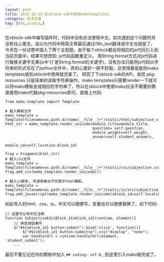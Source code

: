 ```yaml
---
layout: post
title: 2015-10-25-在xblock-sdk中使用makotemplates
category: 技术文章
tag: [edx,studio,]
---
```


在xblock-sdk中编写插件时，代码中没有办法使用中文。初次遇到这个问题时并没有往心里去，自以为代码中用英文等最后通过i18n_tool翻译成中文也就是了。<!-- more -->
今天在一份试卷中插入了两个主观题，由于每个xblock都会将相应的js代码引入到当前页面中，结果可想而知: js代码函数重定义。
用String.format方式对js代码进行替换关键字无果(js中'{}'是String.format的关键字)，没有办法只能将js代码以字符串的形式写在了python文件中，弄的心里好一顿不舒服，总觉得要是能将mako templates放到xblock中使用就完美了。
研究了下xblock-sdk的API，发现 pkg-resources 只是简单的读取字符串操作。mako templates只需要render一下就可以将mako模板变成相应的字符串了。所以在xblock中使用mako应该不需要折腾直接用mako代替pkg-resources即可。直接上代码:

    from mako.template import Template
    
    # 载入模板文件
    mako_template = Template(filename=os.path.dirname(__file__)+"/static/html/subjective_view.html")
    html_str = mako_template.render_unicode(module_title=module_title,
                                            question= self.question,
                                            module_weight=self.weight,
                                            answer=self.student_answers,
                                            module_id=self.location.block_id)
    
    frag = Fragment(html_str)
    # 载入css文件
    mako_template = Template(filename=os.path.dirname(__file__)+"/static/css/subjective.css")
    frag.add_css(mako_template.render_unicode())
    
    # 载入js脚本, 传递参数也不仅限于html模板。
    mako_template = Template(filename=os.path.dirname(__file__)+"/static/js/src/subjective_student.js")
    frag.add_javascript(mako_template.render_unicode(xblock_id=self.location.block_id))

如此导入的html、css、js，中文可以随便写，变量也可以随便替换了。如下代码:

    // 这里可以写中文注释
    function SubjectiveEditBlock_${xblock_id}(runtime, element){
        // 绑定按钮事件
        $("#${xblock_id} button:submit").bind('click', function(){
            $("#${xblock_id} button:submit+p").css("display", "none");
            var handlerUrl = runtime.handlerUrl(element, 'student_submit');
        ...

最后不要忘记在你的模板中加入 ```## coding: utf-8``` , 到这里引入mako就完成了。